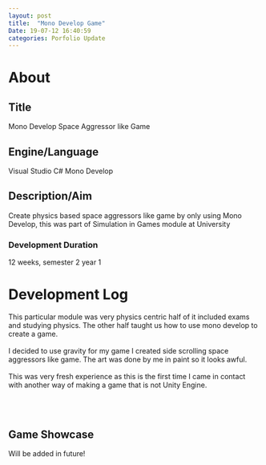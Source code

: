 ```yaml
---
layout: post
title:  "Mono Develop Game"
Date: 19-07-12 16:40:59 
categories: Porfolio Update
---
```

<p>
<h1><b>About</b></h1>
<h2><b>Title</b></h2>
Mono Develop Space Aggressor like Game
<h2><b>Engine/Language</b></h2>
Visual Studio C# Mono Develop
<h2><b> Description/Aim</b></h2>
Create physics based space aggressors like game by only using Mono Develop, this was part of Simulation in Games module at University
<h3>Development Duration</h3>
12 weeks, semester 2 year 1
<h1><b>Development Log</b></h1>
This particular module was very physics centric half of it included exams and studying physics. The other half taught us how to use mono develop to create a game.
<br></br>
I decided to use gravity for my game I created side scrolling space aggressors like game. The art was done by me in paint so it looks awful.
<br></br>
This was very fresh experience as this is the first time I came in contact with another way of making a game that is not Unity Engine.

</p>

<br></br>
<p>
<h2><b>Game Showcase</b></h2></p>
<p>Will be added in future!</p>

